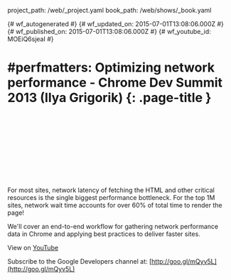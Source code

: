 project_path: /web/_project.yaml
book_path: /web/shows/_book.yaml

{# wf_autogenerated #}
{# wf_updated_on: 2015-07-01T13:08:06.000Z #}
{# wf_published_on: 2015-07-01T13:08:06.000Z #}
{# wf_youtube_id: MOEiQ6sjeaI #}

# #perfmatters: Optimizing network performance - Chrome Dev Summit 2013 (Ilya Grigorik) {: .page-title }


<div class="video-wrapper">
  <iframe class="devsite-embedded-youtube-video" data-video-id="MOEiQ6sjeaI"
          data-autohide="1" data-showinfo="0" frameborder="0" allowfullscreen>
  </iframe>
</div>

For most sites, network latency of fetching the HTML and other critical resources is the single biggest performance bottleneck. For the top 1M sites, network wait time accounts for over 60% of total time to render the page!

We&#x27;ll cover an end-to-end workflow for gathering network performance data in Chrome and applying best practices to deliver faster sites.

View on [YouTube](https://youtu.be/MOEiQ6sjeaI)

Subscribe to the Google Developers channel at: [http://goo.gl/mQyv5L](http://goo.gl/mQyv5L)
